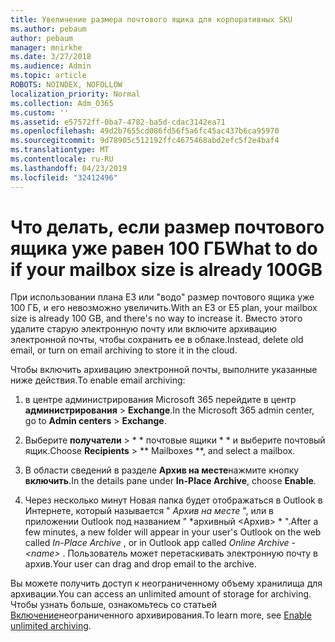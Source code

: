 ```yaml
---
title: Увеличение размера почтового ящика для корпоративных SKU
ms.author: pebaum
author: pebaum
manager: mnirkhe
ms.date: 3/27/2018
ms.audience: Admin
ms.topic: article
ROBOTS: NOINDEX, NOFOLLOW
localization_priority: Normal
ms.collection: Adm_O365
ms.custom: ''
ms.assetid: e57572ff-0ba7-4782-ba5d-cdac3142ea71
ms.openlocfilehash: 49d2b7655cd086fd56f5a6fc45ac437b6ca95970
ms.sourcegitcommit: 9d78905c512192ffc4675468abd2efc5f2e4baf4
ms.translationtype: MT
ms.contentlocale: ru-RU
ms.lasthandoff: 04/23/2019
ms.locfileid: "32412496"
---
```

# <a name="what-to-do-if-your-mailbox-size-is-already-100gb"></a><span data-ttu-id="0b9e6-102">Что делать, если размер почтового ящика уже равен 100 ГБ</span><span class="sxs-lookup"><span data-stu-id="0b9e6-102">What to do if your mailbox size is already 100GB</span></span>

<span data-ttu-id="0b9e6-103">При использовании плана E3 или "водо" размер почтового ящика уже 100 ГБ, и его невозможно увеличить.</span><span class="sxs-lookup"><span data-stu-id="0b9e6-103">With an E3 or E5 plan, your mailbox size is already 100 GB, and there's no way to increase it.</span></span> <span data-ttu-id="0b9e6-104">Вместо этого удалите старую электронную почту или включите архивацию электронной почты, чтобы сохранить ее в облаке.</span><span class="sxs-lookup"><span data-stu-id="0b9e6-104">Instead, delete old email, or turn on email archiving to store it in the cloud.</span></span> 
  
<span data-ttu-id="0b9e6-105">Чтобы включить архивацию электронной почты, выполните указанные ниже действия.</span><span class="sxs-lookup"><span data-stu-id="0b9e6-105">To enable email archiving:</span></span>
  
1. <span data-ttu-id="0b9e6-106">в центре администрирования Microsoft 365 перейдите в центр **администрирования** \> **Exchange**.</span><span class="sxs-lookup"><span data-stu-id="0b9e6-106">In the Microsoft 365 admin center, go to **Admin centers** \> **Exchange**.</span></span> 
    
2. <span data-ttu-id="0b9e6-107">Выберите **получатели** \> \* \* почтовые ящики \* \* и выберите почтовый ящик.</span><span class="sxs-lookup"><span data-stu-id="0b9e6-107">Choose **Recipients** \> \*\* Mailboxes \*\*, and select a mailbox.</span></span> 
    
3. <span data-ttu-id="0b9e6-108">В области сведений в разделе **Архив на месте**нажмите кнопку **включить**.</span><span class="sxs-lookup"><span data-stu-id="0b9e6-108">In the details pane under **In-Place Archive**, choose **Enable**.</span></span> 
    
4. <span data-ttu-id="0b9e6-109">Через несколько минут Новая папка будет отображаться в Outlook в Интернете, который называется " *Архив на месте* ", или в приложении Outlook под названием " \*архивный \<Архив\> \* ".</span><span class="sxs-lookup"><span data-stu-id="0b9e6-109">After a few minutes, a new folder will appear in your user's Outlook on the web called  *In-Place Archive*  , or in Outlook app called  *Online Archive - \<name\>*  .</span></span> <span data-ttu-id="0b9e6-110">Пользователь может перетаскивать электронную почту в архив.</span><span class="sxs-lookup"><span data-stu-id="0b9e6-110">Your user can drag and drop email to the archive.</span></span> 
    
<span data-ttu-id="0b9e6-111">Вы можете получить доступ к неограниченному объему хранилища для архивации.</span><span class="sxs-lookup"><span data-stu-id="0b9e6-111">You can access an unlimited amount of storage for archiving.</span></span> <span data-ttu-id="0b9e6-112">Чтобы узнать больше, ознакомьтесь со статьей [Включение](https://support.office.com/article/enable-unlimited-archiving-in-office-365-admin-help-e2a789f2-9962-4960-9fd4-a00aa063559e)неограниченного архивирования.</span><span class="sxs-lookup"><span data-stu-id="0b9e6-112">To learn more, see [Enable unlimited archiving](https://support.office.com/article/enable-unlimited-archiving-in-office-365-admin-help-e2a789f2-9962-4960-9fd4-a00aa063559e).</span></span>
  

